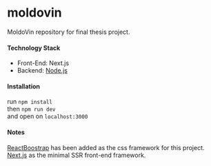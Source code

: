 # moldovin
MoldoVin repository for final thesis project.

#### Technology Stack
- Front-End: Next.js
- Backend: [Node.js](https://github.com/cph-pc56-Projects/moldovin-backend)   

#### Installation
run `npm install`   
then `npm run dev`   
and open on `localhost:3000`    

#### Notes
[ReactBoostrap](https://react-bootstrap.netlify.com) has been added as the css framework for this project.    
[Next.js](https://nextjs.org/docs/) as the minimal SSR front-end framework.


